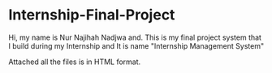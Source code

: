 # Internship-Final-Project

Hi, my name is Nur Najihah Nadjwa and. This is my final project system that I build during my Internship and It is name "Internship Management System"

Attached all the files is in HTML format.
